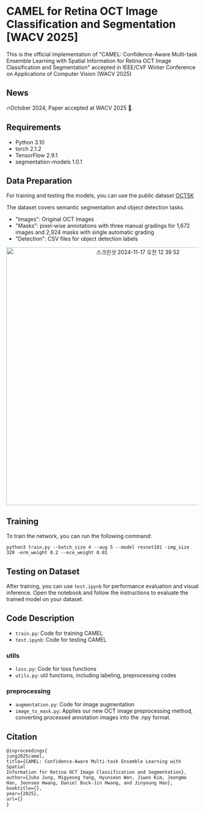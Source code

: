 # CAMEL for Retina OCT Image Classification and Segmentation [WACV 2025]

This is the official implementation of "CAMEL: Confidence-Aware Multi-task Ensemble Learning with Spatial Information for Retina OCT Image Classification and Segmentation" accepted in IEEE/CVF Winter Conference on Applications of Computer Vision (WACV 2025)


## News 
🔥October 2024, Paper accepted at WACV 2025 🎉.

## Requirements 
- Python 3.10
- torch 2.1.2
- TensorFlow 2.9.1
- segmentation-models 1.0.1


## Data Preparation
For training and testing the models, you can use the public dataset [OCT5K](https://rdr.ucl.ac.uk/articles/dataset/OCT5k_A_dataset_of_multi-disease_and_multi-graded_annotations_for_retinal_layers/22128671?file=44436359)

The dataset covers semantic segmentation and object detection tasks.

- "Images": Original OCT Images
- "Masks": pixel-wise annotations with three manual gradings for 1,672 images and 2,924 masks with single automatic grading
- "Detection": CSV files for object detection labels

<p align="center"><img width="674" alt="스크린샷 2024-11-17 오전 12 39 52" src="https://github.com/user-attachments/assets/78371572-8dee-41ff-bb5c-17e33127edb6">


## Training 
To train the network, you can run the following command:

```
python3 train.py --batch_size 4 --aug 5 --model resnet101 -img_size 320 -erm_weight 0.2 --ece_weight 0.01
```

## Testing on Dataset
After training, you can use ```test.ipynb``` for performance evaluation and visual inference. Open the notebook and follow the instructions to evaluate the trained model on your dataset.

## Code Description

- ```train.py```: Code for training CAMEL
- ```test.ipynb```: Code for testing CAMEL

### utils

- ```loss.py```: Code for loss functions
- ```utils.py```: util functions, including labeling, preprocessing codes

### preprocessing

- ```augmentation.py```: Code for image augmentation
- ```image_to_mask.py```: Applies our new OCT image preprocessing method, converting processed annotation images into the .npy format.

## Citation
```
@inproceedings{
jung2025camel,
title={CAMEL: Confidence-Aware Multi-task Ensemble Learning with Spatial
Information for Retina OCT Image Classification and Segmentation},
author={Juho Jung, Migyeong Yang, Hyunseon Won, Jiwon Kim, Jeongmo Han, Joonseo Hwang, Daniel Duck-Jin Hwang, and Jinyoung Han},
booktitle={},
year={2025},
url={}
}
```


